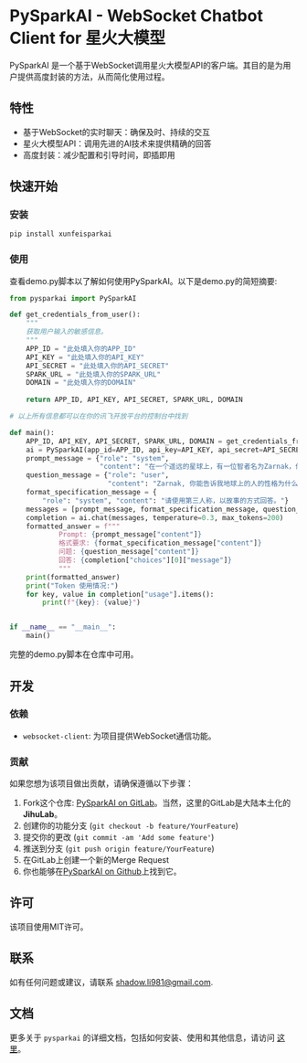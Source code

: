 # PySparkAI - WebSocket Chatbot Client for 星火大模型

PySparkAI 是一个基于WebSocket调用星火大模型API的客户端。其目的是为用户提供高度封装的方法，从而简化使用过程。

## 特性

- 基于WebSocket的实时聊天：确保及时、持续的交互
- 星火大模型API：调用先进的AI技术来提供精确的回答
- 高度封装：减少配置和引导时间，即插即用

## 快速开始

### 安装

```bash
pip install xunfeisparkai
```

### 使用

查看demo.py脚本以了解如何使用PySparkAI。以下是demo.py的简短摘要:

```python
from pysparkai import PySparkAI

def get_credentials_from_user():
    """
    获取用户输入的敏感信息。
    """
    APP_ID = "此处填入你的APP_ID"
    API_KEY = "此处填入你的API_KEY"
    API_SECRET = "此处填入你的API_SECRET"
    SPARK_URL = "此处填入你的SPARK_URL"
    DOMAIN = "此处填入你的DOMAIN"
	
    return APP_ID, API_KEY, API_SECRET, SPARK_URL, DOMAIN

# 以上所有信息都可以在你的讯飞开放平台的控制台中找到

def main():
    APP_ID, API_KEY, API_SECRET, SPARK_URL, DOMAIN = get_credentials_from_user()
    ai = PySparkAI(app_id=APP_ID, api_key=API_KEY, api_secret=API_SECRET, spark_url=SPARK_URL, domain=DOMAIN)
    prompt_message = {"role": "system",
                      "content": "在一个遥远的星球上，有一位智者名为Zarnak，他对于人类世界有着深厚的了解。"}
    question_message = {"role": "user",
                        "content": "Zarnak, 你能告诉我地球上的人的性格为什么多种多样吗？"}
    format_specification_message = {
        "role": "system", "content": "请使用第三人称，以故事的方式回答。"}
    messages = [prompt_message, format_specification_message, question_message]
    completion = ai.chat(messages, temperature=0.3, max_tokens=200)
    formatted_answer = f"""
            Prompt: {prompt_message["content"]}
            格式要求: {format_specification_message["content"]}
            问题: {question_message["content"]}
            回答: {completion["choices"][0]["message"]}
            """
    print(formatted_answer)
    print("Token 使用情况:")
    for key, value in completion["usage"].items():
        print(f"{key}: {value}")


if __name__ == "__main__":
    main()

```

完整的demo.py脚本在仓库中可用。

## 开发

### 依赖

- `websocket-client`: 为项目提供WebSocket通信功能。

### 贡献

如果您想为该项目做出贡献，请确保遵循以下步骤：

1. Fork这个仓库: [PySparkAI on GitLab](https://jihulab.com/lichman0405/sparkai.git)。当然，这里的GitLab是大陆本土化的**JihuLab**。
2. 创建你的功能分支 (`git checkout -b feature/YourFeature`)
3. 提交你的更改 (`git commit -am 'Add some feature'`)
4. 推送到分支 (`git push origin feature/YourFeature`)
5. 在GitLab上创建一个新的Merge Request
6. 你也能够在[PySparkAI on Github](https://github.com/lichman0405/pysparkai.git)上找到它。

## 许可

该项目使用MIT许可。

## 联系

如有任何问题或建议，请联系 [shadow.li981@gmail.com](mailto:shadow.li981@gmail.com).

## 文档

更多关于 `pysparkai` 的详细文档，包括如何安装、使用和其他信息，请访问 [这里](./docs/index.md)。
